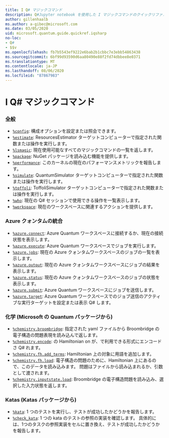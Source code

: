 ```yaml
---
title: I Q# マジックコマンド
description: Q#Jupyter notebook を使用した I マジックコマンドのクイックリファレンスページ Q#
author: gillenhaalb
ms.author: a-gibec@microsoft.com
ms.date: 03/05/2020
uid: microsoft.quantum.guide.quickref.iqsharp
no-loc:
- Q#
- $$v
ms.openlocfilehash: fb7b5543ef9222e6bab2b1cbbc7e3ebb54863438
ms.sourcegitcommit: 6bf99d93590d6aa80490e88f2fd74dbbee8e0371
ms.translationtype: MT
ms.contentlocale: ja-JP
ms.lasthandoff: 08/06/2020
ms.locfileid: "87867983"
---
```

# <a name="ino-locq-magic-commands"></a>I Q# マジックコマンド

### <a name="general"></a>全般

- [`%config`](xref:microsoft.quantum.iqsharp.magic-ref.config): 構成オプションを設定または照会できます。
- [`%estimate`](xref:microsoft.quantum.iqsharp.magic-ref.estimate): ResourcesEstimator ターゲットコンピューターで指定された関数または操作を実行します。
- [`%lsmagic`](xref:microsoft.quantum.iqsharp.magic-ref.lsmagic): 現在使用可能なすべてのマジックコマンドの一覧を返します。
- [`%package`](xref:microsoft.quantum.iqsharp.magic-ref.package): NuGet パッケージを読み込む機能を提供します。
- [`%performance`](xref:microsoft.quantum.iqsharp.magic-ref.performance): このカーネルの現在のパフォーマンスメトリックを報告します。
- [`%simulate`](xref:microsoft.quantum.iqsharp.magic-ref.simulate): QuantumSimulator ターゲットコンピューターで指定された関数または操作を実行します。
- [`%toffoli`](xref:microsoft.quantum.iqsharp.magic-ref.toffoli): ToffoliSimulator ターゲットコンピューターで指定された関数または操作を実行します。
- [`%who`](xref:microsoft.quantum.iqsharp.magic-ref.who): 現在の Q# セッションで使用できる操作を一覧表示します。
- [`%workspace`](xref:microsoft.quantum.iqsharp.magic-ref.workspace): 現在のワークスペースに関連するアクションを提供します。

### <a name="azure-quantum-integration"></a>Azure クォンタムの統合

- [`%azure.connect`](xref:microsoft.quantum.iqsharp.magic-ref.azure.connect): Azure Quantum ワークスペースに接続するか、現在の接続状態を表示します。
- [`%azure.execute`](xref:microsoft.quantum.iqsharp.magic-ref.azure.execute): Azure Quantum ワークスペースでジョブを実行します。
- [`%azure.jobs`](xref:microsoft.quantum.iqsharp.magic-ref.azure.jobs): 現在の Azure クォンタムワークスペースのジョブの一覧を表示します。
- [`%azure.output`](xref:microsoft.quantum.iqsharp.magic-ref.azure.output): 現在の Azure クォンタムワークスペースにジョブの結果を表示します。
- [`%azure.status`](xref:microsoft.quantum.iqsharp.magic-ref.azure.status): 現在の Azure クォンタムワークスペースのジョブの状態を表示します。
- [`%azure.submit`](xref:microsoft.quantum.iqsharp.magic-ref.azure.submit): Azure Quantum ワークスペースにジョブを送信します。
- [`%azure.target`](xref:microsoft.quantum.iqsharp.magic-ref.azure.target): Azure Quantum ワークスペースでのジョブ送信のアクティブな実行ターゲットを設定または表示 Q# します。

### <a name="chemistry-from-microsoftquantumchemistry-package"></a>化学 (Microsoft の Quantum パッケージから)

- [`%chemistry.broombridge`](xref:microsoft.quantum.iqsharp.magic-ref.chemistry.broombridge): 指定された yaml ファイルから Broombridge の電子構造の問題表現を読み込んで返します。
- [`%chemistry.encode`](xref:microsoft.quantum.iqsharp.magic-ref.chemistry.encode): の Hamiltonian on が、で利用できる形式にエンコードさ Q# れます。
- [`%chemistry.fh.add_terms`](xref:microsoft.quantum.iqsharp.magic-ref.chemistry.fh.add_terms): Hamiltonian 上の対象に用語を追加します。
- [`%chemistry.fh.load`](xref:microsoft.quantum.iqsharp.magic-ref.chemistry.fh.load): 電子構造の問題のために、Hamiltonian 上にあるので、このデータを読み込みます。 問題はファイルから読み込まれるか、引数として渡されます。
- [`%chemistry.inputstate.load`](xref:microsoft.quantum.iqsharp.magic-ref.chemistry.inputstate.load): Broombridge の電子構造問題を読み込み、選択した入力状態を返します。

### <a name="katas-from-microsoftquantumkatas-package"></a>Katas (Katas パッケージから)

- [`%kata`](xref:microsoft.quantum.iqsharp.magic-ref.kata): 1 つのテストを実行し、テストが成功したかどうかを報告します。
- [`%check_kata`](xref:microsoft.quantum.iqsharp.magic-ref.check_kata): 1 つの kata のテストの参照の実装を確認します。
    具体的には、1つのタスクの参照実装をセルに置き換え、テストが成功したかどうかを報告します。
